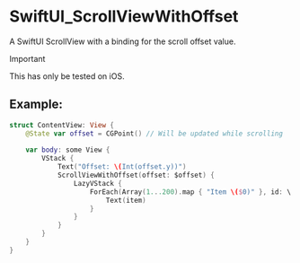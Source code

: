 # SwiftUI_ScrollViewWithOffset

A SwiftUI ScrollView with a binding for the scroll offset value.

> [!IMPORTANT]
> This has only be tested on iOS.

## Example:

```swift
struct ContentView: View {
    @State var offset = CGPoint() // Will be updated while scrolling
    
    var body: some View {
        VStack {
            Text("Offset: \(Int(offset.y))")
            ScrollViewWithOffset(offset: $offset) {
                LazyVStack {
                    ForEach(Array(1...200).map { "Item \($0)" }, id: \.self) { item in
                        Text(item)
                    }
                }
            }
        }
    }
}
```
